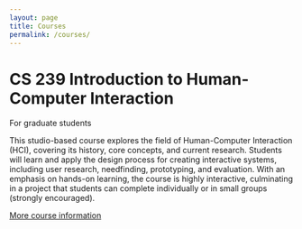 ```yaml
---
layout: page
title: Courses
permalink: /courses/
---
```

# CS 239 Introduction to Human-Computer Interaction
For graduate students

This studio-based course explores the field of Human-Computer Interaction (HCI), covering its history, core concepts, and current research. Students will learn and apply the design process for creating interactive systems, including user research, needfinding, prototyping, and evaluation. With an emphasis on hands-on learning, the course is highly interactive, culminating in a project that students can complete individually or in small groups (strongly encouraged).


<a href="https://docs.google.com/document/d/11U6mRCJ223FE_ajKWiLYuXw5qHYmw4_5WZINPUmrSRk/edit?tab=t.0#heading=h.uvv6b2s0nzj"> More course information</a>